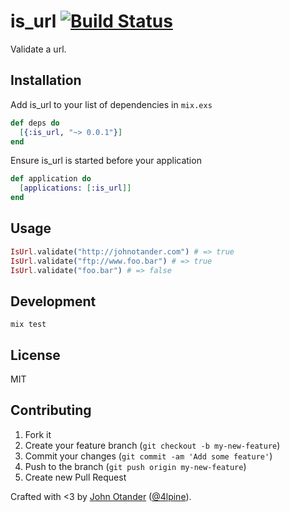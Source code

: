 # is_url [![Build Status](https://travis-ci.org/johnotander/is_url.svg?branch=master)](https://travis-ci.org/johnotander/is_url)

Validate a url.

## Installation

Add is_url to your list of dependencies in `mix.exs`

```elixir
def deps do
  [{:is_url, "~> 0.0.1"}]
end
```

Ensure is_url is started before your application

```elixir
def application do
  [applications: [:is_url]]
end
```

## Usage

```elixir
IsUrl.validate("http://johnotander.com") # => true
IsUrl.validate("ftp://www.foo.bar") # => true
IsUrl.validate("foo.bar") # => false
```

## Development

```
mix test
```

## License

MIT

## Contributing

1. Fork it
2. Create your feature branch (`git checkout -b my-new-feature`)
3. Commit your changes (`git commit -am 'Add some feature'`)
4. Push to the branch (`git push origin my-new-feature`)
5. Create new Pull Request

Crafted with <3 by [John Otander](http://johnotander.com) ([@4lpine](https://twitter.com/4lpine)).
